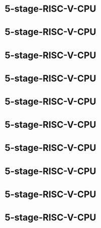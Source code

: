 # 5-stage-RISC-V-CPU
# 5-stage-RISC-V-CPU
# 5-stage-RISC-V-CPU
# 5-stage-RISC-V-CPU
# 5-stage-RISC-V-CPU
# 5-stage-RISC-V-CPU
# 5-stage-RISC-V-CPU
# 5-stage-RISC-V-CPU
# 5-stage-RISC-V-CPU
# 5-stage-RISC-V-CPU
